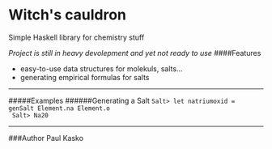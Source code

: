 Witch's cauldron
===============

Simple Haskell library for chemistry stuff

*Project is still in heavy devolepment and yet not ready to use*
####Features
- easy-to-use data structures for molekuls, salts...
- generating empirical formulas for salts

-----
#####Examples
######Generating a Salt
` Salt> let natriumoxid = genSalt Element.na Element.o ` <br>
` Salt> Na20`

-----
###Author
Paul Kasko 
